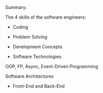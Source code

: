 Summary: 

The 4 skills of the software engineers:
  
  - Coding

  - Problem Solving

  - Development Concepts

  - Software Technologies

OOP, FP, Async, Event-Driven Programming

Software Architectures

  - Front-End and Back-End
